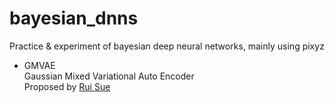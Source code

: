 # bayesian_dnns
Practice &amp; experiment of bayesian deep neural networks, mainly using pixyz
- GMVAE  
Gaussian Mixed Variational Auto Encoder  
Proposed by [Rui Sue](http://ruishu.io/2016/12/25/gmvae/)
